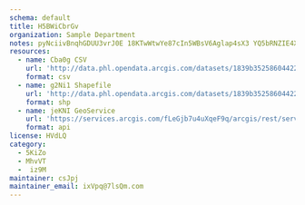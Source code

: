 ```yaml
---
schema: default
title: H5BWiCbrGv 
organization: Sample Department 
notes: pyNciivBnqhGDUU3vrJ0E 18KTwWtwYe87cIn5WBsV6Aglap4sX3 YQ5bRNZIE4XHJ2oLgdR6FkFVOjPzoOGd2CZxhSmmztS09be 
resources:
  - name: Cba0g CSV
    url: 'http://data.phl.opendata.arcgis.com/datasets/1839b35258604422b0b520cbb668df0d_0.csv'
    format: csv
  - name: g2Ni1 Shapefile
    url: 'http://data.phl.opendata.arcgis.com/datasets/1839b35258604422b0b520cbb668df0d_0.zip'
    format: shp
  - name: jeKNI GeoService
    url: 'https://services.arcgis.com/fLeGjb7u4uXqeF9q/arcgis/rest/services/Air_Monitoring_Stations/FeatureServer/0/query'
    format: api
license: HVdLQ 
category:
  - 5KiZo 
  - MhvVT 
  -  iz9M 
maintainer: csJpj  
maintainer_email: ixVpq@7lsQm.com
---
```

